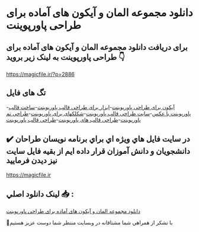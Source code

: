 # دانلود مجموعه المان و آیکون های آماده برای طراحی پاورپوینت

## برای دریافت دانلود مجموعه المان و آیکون های آماده برای طراحی پاورپوینت به لینک زیر بروید 👇

https://magicfile.ir/?p=2886

## تگ های فایل

-[آیکون برای طراحی پاورپوینت](https://magicfile.ir/product/%d9%85%d8%ac%d9%85%d9%88%d8%b9%d9%87-%d8%a7%d9%84%d9%85%d8%a7%d9%86-%d9%88-%d8%a2%db%8c%da%a9%d9%88%d9%86-%d9%87%d8%a7%db%8c-%d8%a2%d9%85%d8%a7%d8%af%d9%87-%d8%a8%d8%b1%d8%a7%db%8c-%d8%b7%d8%b1%d8%a7%d8%ad%db%8c-%d9%be%d8%a7%d9%88%d8%b1%d9%be%d9%88%db%8c%d9%86%d8%aa/)-[ابزار برای طراحی قالب پاورپوینت](https://magicfile.ir/product/%d9%85%d8%ac%d9%85%d9%88%d8%b9%d9%87-%d8%a7%d9%84%d9%85%d8%a7%d9%86-%d9%88-%d8%a2%db%8c%da%a9%d9%88%d9%86-%d9%87%d8%a7%db%8c-%d8%a2%d9%85%d8%a7%d8%af%d9%87-%d8%a8%d8%b1%d8%a7%db%8c-%d8%b7%d8%b1%d8%a7%d8%ad%db%8c-%d9%be%d8%a7%d9%88%d8%b1%d9%be%d9%88%db%8c%d9%86%d8%aa/)-[ساخت قالب پاورپوینت با عکس](https://magicfile.ir/product/%d9%85%d8%ac%d9%85%d9%88%d8%b9%d9%87-%d8%a7%d9%84%d9%85%d8%a7%d9%86-%d9%88-%d8%a2%db%8c%da%a9%d9%88%d9%86-%d9%87%d8%a7%db%8c-%d8%a2%d9%85%d8%a7%d8%af%d9%87-%d8%a8%d8%b1%d8%a7%db%8c-%d8%b7%d8%b1%d8%a7%d8%ad%db%8c-%d9%be%d8%a7%d9%88%d8%b1%d9%be%d9%88%db%8c%d9%86%d8%aa/)-[سایت طراحی قالب پاورپوینت](https://magicfile.ir/product/%d9%85%d8%ac%d9%85%d9%88%d8%b9%d9%87-%d8%a7%d9%84%d9%85%d8%a7%d9%86-%d9%88-%d8%a2%db%8c%da%a9%d9%88%d9%86-%d9%87%d8%a7%db%8c-%d8%a2%d9%85%d8%a7%d8%af%d9%87-%d8%a8%d8%b1%d8%a7%db%8c-%d8%b7%d8%b1%d8%a7%d8%ad%db%8c-%d9%be%d8%a7%d9%88%d8%b1%d9%be%d9%88%db%8c%d9%86%d8%aa/)-[شکلکهای برای پاورپوینت](https://magicfile.ir/product/%d9%85%d8%ac%d9%85%d9%88%d8%b9%d9%87-%d8%a7%d9%84%d9%85%d8%a7%d9%86-%d9%88-%d8%a2%db%8c%da%a9%d9%88%d9%86-%d9%87%d8%a7%db%8c-%d8%a2%d9%85%d8%a7%d8%af%d9%87-%d8%a8%d8%b1%d8%a7%db%8c-%d8%b7%d8%b1%d8%a7%d8%ad%db%8c-%d9%be%d8%a7%d9%88%d8%b1%d9%be%d9%88%db%8c%d9%86%d8%aa/)-[طراحی تم پاورپوینت](https://magicfile.ir/product/%d9%85%d8%ac%d9%85%d9%88%d8%b9%d9%87-%d8%a7%d9%84%d9%85%d8%a7%d9%86-%d9%88-%d8%a2%db%8c%da%a9%d9%88%d9%86-%d9%87%d8%a7%db%8c-%d8%a2%d9%85%d8%a7%d8%af%d9%87-%d8%a8%d8%b1%d8%a7%db%8c-%d8%b7%d8%b1%d8%a7%d8%ad%db%8c-%d9%be%d8%a7%d9%88%d8%b1%d9%be%d9%88%db%8c%d9%86%d8%aa/)-[طراحی قالب های پاورپوینت](https://magicfile.ir/product/%d9%85%d8%ac%d9%85%d9%88%d8%b9%d9%87-%d8%a7%d9%84%d9%85%d8%a7%d9%86-%d9%88-%d8%a2%db%8c%da%a9%d9%88%d9%86-%d9%87%d8%a7%db%8c-%d8%a2%d9%85%d8%a7%d8%af%d9%87-%d8%a8%d8%b1%d8%a7%db%8c-%d8%b7%d8%b1%d8%a7%d8%ad%db%8c-%d9%be%d8%a7%d9%88%d8%b1%d9%be%d9%88%db%8c%d9%86%d8%aa/)-[طراحی قالب پاورپوینت](https://magicfile.ir/product/%d9%85%d8%ac%d9%85%d9%88%d8%b9%d9%87-%d8%a7%d9%84%d9%85%d8%a7%d9%86-%d9%88-%d8%a2%db%8c%da%a9%d9%88%d9%86-%d9%87%d8%a7%db%8c-%d8%a2%d9%85%d8%a7%d8%af%d9%87-%d8%a8%d8%b1%d8%a7%db%8c-%d8%b7%d8%b1%d8%a7%d8%ad%db%8c-%d9%be%d8%a7%d9%88%d8%b1%d9%be%d9%88%db%8c%d9%86%d8%aa/)

## ✔️ در سايت فايل هاي ويژه اي براي برنامه نويسان طراحان دانشجويان و دانش آموزان قرار داده ايم از بقيه فايل سايت نيز ديدن فرماييد

https://magicfile.ir


## لينک دانلود اصلي 📥 :

[دانلود مجموعه المان و آیکون های آماده برای طراحی پاورپوینت](https://magicfile.ir/product/%d9%85%d8%ac%d9%85%d9%88%d8%b9%d9%87-%d8%a7%d9%84%d9%85%d8%a7%d9%86-%d9%88-%d8%a2%db%8c%da%a9%d9%88%d9%86-%d9%87%d8%a7%db%8c-%d8%a2%d9%85%d8%a7%d8%af%d9%87-%d8%a8%d8%b1%d8%a7%db%8c-%d8%b7%d8%b1%d8%a7%d8%ad%db%8c-%d9%be%d8%a7%d9%88%d8%b1%d9%be%d9%88%db%8c%d9%86%d8%aa/) 


🙏با تشکر از همراهي شما مشتاقانه در وبسایت منتظر شما دوست عزیز هستیم


